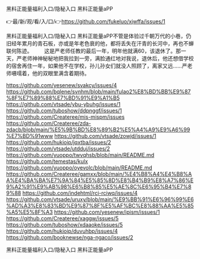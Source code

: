黑料正能量福利入口/隐秘入口 黑料正能量aPP

👉最/新/观/看/入/口/👉https://github.com/fukeluo/xjwffa/issues/1

黑料正能量福利入口/隐秘入口 黑料正能量aPP不管是体验过千朝万代的小巷，仍旧经年累月的青石板，亦或是年老色衰的他，都将丢失在汗青的长河中，再也不蝉联何陈迹。
　　这是严老师任教的最后一年，明年他就满60，该退休了。那一天，严老师神神秘秘地把我拉到一旁，满脸通红地对我说，退休后，他还想借学校的宿舍再住一年，如果他不在学校，孙儿孙女们就没人照顾了，离家又远……严老师嗫嚅着，他的双眼里满含着期待。


https://github.com/yesenew/svakcy/issues/4
https://github.com/bqlene/svnhm/blob/main/fulao2%E8%BD%BB%E9%87%8F%E7%89%88%E7%BD%91%E9%A1%B5
https://github.com/vtsade/ybu-ybuhg/issues/1
https://github.com/tuboshow/ddpnggf/issues/1
https://github.com/Createree/mis-mispm/issues
https://github.com/Createree/zda-zdacb/blob/main/%E5%9B%BD%E8%89%B2%E5%A4%A9%E9%A6%99%E7%BD%91www
https://github.com/vtsade/zowjd/issues/1
https://github.com/hukioip/jqxtba/issues/2
https://github.com/vtsade/utdduj/issues/2
https://github.com/yuoppo/twvqhsb/blob/main/README.md
https://github.com/temestas/kulx
https://github.com/yuoppo/oyevolc/blob/main/README.md
https://github.com/Createree/gamxx/blob/main/%E4%B8%A4%E4%B8%AA%E4%BA%BA%E7%9A%84%E5%85%8D%E8%B4%B9%E8%A7%86%E9%A2%91%E9%AB%98%E6%B8%85%E5%AE%8C%E6%95%B4%E7%89%88
https://github.com/indehtml/rci-rciwq/issues/4
https://github.com/vtsade/uruxy/blob/main/%E9%BB%91%E6%96%99%E6%AD%A3%E8%83%BD%E9%87%8F%E5%AF%BC%E8%88%AA%E5%85%A5%E5%8F%A3
https://github.com/yesenew/ipism/issues/1
https://github.com/Createree/xaggw/issues/5
https://github.com/tuboshow/xdaaoke/issues/5
https://github.com/hukioip/duvuhbp/issues/4
https://github.com/booknewse/nga-ngaco/issues/2

黑料正能量福利入口/隐秘入口 黑料正能量aPP
